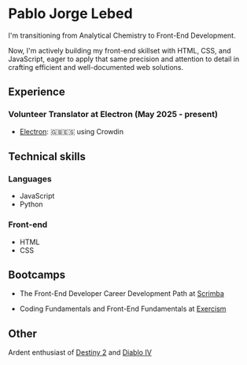 # Pablo Jorge Lebed
I'm transitioning from Analytical Chemistry to Front-End Development.

Now, I'm actively building my front-end skillset with HTML, CSS, and JavaScript, eager to apply that same precision and attention to detail in crafting efficient and well-documented web solutions.

## Experience

### Volunteer Translator at Electron (May 2025 - present)

+ [Electron](https://electron.org): 🇬🇧🇪🇸 using Crowdin

## Technical skills

### Languages

+ JavaScript
+ Python

### Front-end

+ HTML
+ CSS

## Bootcamps

+ The Front-End Developer Career Development Path at [Scrimba](https://scrimba.com)

+ Coding Fundamentals and Front-End Fundamentals at [Exercism](https://exercise.org)


## Other

Ardent enthusiast of [Destiny 2](https://www.bungie.net/7/en/destiny) and [Diablo IV](https://diablo4.blizzard.com/en-gb/)

